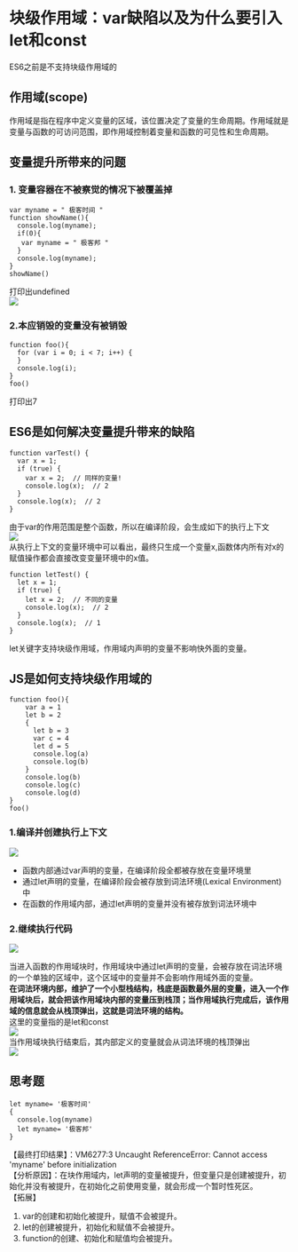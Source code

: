# 块级作用域：var缺陷以及为什么要引入let和const
ES6之前是不支持块级作用域的
## 作用域(scope)
作用域是指在程序中定义变量的区域，该位置决定了变量的生命周期。作用域就是变量与函数的可访问范围，即作用域控制着变量和函数的可见性和生命周期。
## 变量提升所带来的问题
### 1. 变量容器在不被察觉的情况下被覆盖掉  
    
```
var myname = " 极客时间 "
function showName(){
  console.log(myname);
  if(0){
   var myname = " 极客邦 "
  }
  console.log(myname);
}
showName()

```
打印出undefined  
![](img/调用栈.png)

### 2.本应销毁的变量没有被销毁
```
function foo(){
  for (var i = 0; i < 7; i++) {
  }
  console.log(i); 
}
foo()

```
打印出7


## ES6是如何解决变量提升带来的缺陷
```
function varTest() {
  var x = 1;
  if (true) {
    var x = 2;  // 同样的变量!
    console.log(x);  // 2
  }
  console.log(x);  // 2
}

```
由于var的作用范围是整个函数，所以在编译阶段，会生成如下的执行上下文  
![](img/var执行上下文.png)  
从执行上下文的变量环境中可以看出，最终只生成一个变量x,函数体内所有对x的赋值操作都会直接改变变量环境中的x值。
```
function letTest() {
  let x = 1;
  if (true) {
    let x = 2;  // 不同的变量
    console.log(x);  // 2
  }
  console.log(x);  // 1
}

```
let关键字支持块级作用域，作用域内声明的变量不影响快外面的变量。

## JS是如何支持块级作用域的

```
function foo(){
    var a = 1
    let b = 2
    {
      let b = 3
      var c = 4
      let d = 5
      console.log(a)
      console.log(b)
    }
    console.log(b) 
    console.log(c)
    console.log(d)
}   
foo()

```
### 1.编译并创建执行上下文
![](img/编译创建执行上下文.png)  

- 函数内部通过var声明的变量，在编译阶段全都被存放在变量环境里
- 通过let声明的变量，在编译阶段会被存放到词法环境(Lexical Environment)中
- 在函数的作用域内部，通过let声明的变量并没有被存放到词法环境中

### 2.继续执行代码 
![](img/块级作用域上下文.png)  

当进入函数的作用域块时，作用域块中通过let声明的变量，会被存放在词法环境的一个单独的区域中，这个区域中的变量并不会影响作用域外面的变量。  
**在词法环境内部，维护了一个小型栈结构，栈底是函数最外层的变量，进入一个作用域块后，就会把该作用域块内部的变量压到栈顶；当作用域执行完成后，该作用域的信息就会从栈顶弹出，这就是词法环境的结构。**  
这里的变量指的是let和const  
![](img/变量查找过程.png)  
当作用域块执行结束后，其内部定义的变量就会从词法环境的栈顶弹出  
![](img/词法环境弹出.png)  

## 思考题
```
let myname= '极客时间'
{
  console.log(myname) 
  let myname= '极客邦'
}

```
【最终打印结果】：VM6277:3 Uncaught ReferenceError: Cannot access 'myname' before initialization  
【分析原因】：在块作用域内，let声明的变量被提升，但变量只是创建被提升，初始化并没有被提升，在初始化之前使用变量，就会形成一个暂时性死区。  
【拓展】
1. var的创建和初始化被提升，赋值不会被提升。
2. let的创建被提升，初始化和赋值不会被提升。
3. function的创建、初始化和赋值均会被提升。